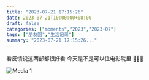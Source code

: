 ```yaml
---
title: "2023-07-21 17:15:26"
date: 2023-07-21T10:00:00+08:00
draft: false
categories: ["moments","2023","2023-07"]
tags: ["朋友圈","生活记录"]
summary: "2023-07-21 17:15:26..."
---
```


看反馈说这两部都很好看 
​今天是不是可以住电影院里 🥹🥹🥹

![Media 1](/Moments/photos/2023-07-21/202307211715260.jpg)

